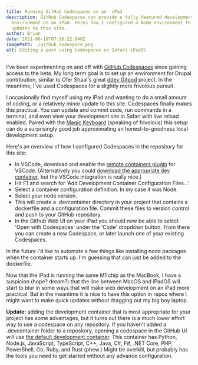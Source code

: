 ```yaml
---
title: Running GitHub Codespaces on an  iPad
description: GitHub Codespaces can provide a fully featured development
  environment on an iPad. Heres how I configured a Node environment to make
  updates to this site.
author: Brian
date: 2021-06-19T07:16:22.040Z
imagePath: ./github_codespace.png
alt: Editing a post using Codespaces on Safari iPadOS
---
```


I've been experimenting on and off with [GitHub Codespaces](https://github.com/features/codespaces) since gaining access to the beta. My long term goal is to set up an environment for Drupal contribution, similar to Ofer Shaal's great [ddev Gitpod](https://github.com/shaal/ddev-gitpod) project. In the meantime, I've used Codespaces for a slightly more frivolous pursuit.

I occasionally find myself using my iPad and wanting to do a small amount of coding, or a relatively minor update to this site. Codespaces finally makes this practical. You can update and commit code, run commands in a terminal, and even view your development site in Safari with live reload enabled. Paired with the [Magic Keyboard](https://www.apple.com/shop/product/MXQT2LL/A/magic-keyboard-for-ipad-pro-11-inch-3rd-generation-and-ipad-air-4th-generation-us-english-black) (speaking of frivolous) this setup can do a surprisingly good job approximating an honest-to-goodness local development setup.

Here's an overview of how I configured Codespaces in the repository for this site:

- In VSCode, download and enable the [remote containers plugin](https://marketplace.visualstudio.com/items?itemName=ms-vscode-remote.remote-containers) for VSCode. (Alternatively you could [download the appropriate dev container](https://github.com/microsoft/vscode-dev-containers/tree/main/containers), but the VSCode integration is really nice.)
- Hit F1 and search for 'Add Development Container Configuration Files...'
- Select a container configuration definition. In my case it was Node.
- Select your node version.
- This will create a .devcontainer directory in your project that contains a dockerfile and a configuration file. Commit these files to version control and push to your GitHub repository.
- In the Github Web UI on your iPad you should now be able to select 'Open with Codespaces' under the 'Code' dropdown button. From there you can create a new Codespace, or later launch one of your existing Codespaces.

In the future I'd like to automate a few things like installing node packages when the container starts up. I'm guessing that can just be added to the dockerfile.

Now that the iPad is running the same M1 chip as the MacBook, I have a suspicion (hope? dream?) that the line between MacOS and iPadOS will start to blur in some ways that will make web development on an iPad more practical. But in the meantime it is nice to have this option in repos where I might want to make quick updates without dragging out my big boy laptop.

**Update:** adding the development container that is most appropriate for your project has some advantages, but it turns out there is a much lower effort way to use a codespace on any repository. If you haven't added a .devcontainer folder to a repository, opening a codespace in the GitHub UI will use [the default development container](https://aka.ms/ghcs-default-image). This container has Python, Node.js, JavaScript, TypeScript, C++, Java, C#, F#, .NET Core, PHP, PowerShell, Go, Ruby, and Rust (phew.) Might be overkill, but probably has the tools you need to get started without any advance configuration.
